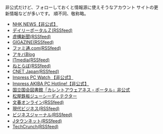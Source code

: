 非公式だけど、フォローしておくと情報源に使えそうなアカウント
サイトの更新情報などが多いです。
順不同、敬称略。

* [NHK NEWS【非公式】](https://mastodon.chotto.moe/users/NHK_NEWS)
* [デイリーポータルＺ(RSSfeed)](https://chaosphere.hostdon.jp/users/dpz)
* [虚構新聞(RSSfeed)](https://chaosphere.hostdon.jp/users/kyoko)
* [GIGAZINE(RSSfeed)](https://chaosphere.hostdon.jp/users/gigazine)
* [ファミ通.com(RSSfeed)](https://chaosphere.hostdon.jp/users/famitsu)
* [アキバBlog](https://pawoo.net/users/akibablog)
* [ITmedia(RSSfeed)](https://chaosphere.hostdon.jp/users/itmedia)
* [ねとらぼ(RSSfeed)](https://chaosphere.hostdon.jp/users/netlab)
* [CNET Japan(RSSfeed)](https://chaosphere.hostdon.jp/users/cnet)
* [Impress PC Watch 【非公式】](https://mastodon.chotto.moe/users/impress_pc_watch)
* [Impress AKIBA PC Hotline!【非公式】](https://mastodon.chotto.moe/users/impress_akiba_pc_hotline)
* [国立国会図書館「カレントアウェアネス・ポータル」非公式](https://social.metadata.moe/users/ndl-current)
* [松屋鉄板ジューシーディテクター](https://social.mikutter.hachune.net/users/matsuya_juicy_detector)
* [文春オンライン(RSSfeed)](https://chaosphere.hostdon.jp/users/bunshun)
* [現代ビジネス(RSSfeed)](https://chaosphere.hostdon.jp/users/gendaibiz)
* [ビジネスジャーナル(RSSfeed)](https://chaosphere.hostdon.jp/users/bizjournal)
* [Jタウンネット(RSSfeed)](https://chaosphere.hostdon.jp/users/jtownnet)
* [TechCrunch(RSSfeed)](https://chaosphere.hostdon.jp/users/techcrunch)
